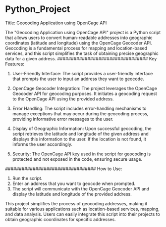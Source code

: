 # Python_Project
 
Title: Geocoding Application using OpenCage API

The "Geocoding Application using OpenCage API" project is a Python script that allows users to convert human-readable addresses into geographic coordinates (latitude and longitude) using the OpenCage Geocoder API. Geocoding is a fundamental process for mapping and location-based services, and this script simplifies the task of obtaining precise geographic data for a given address.
#################################
Key Features:
1. User-Friendly Interface: The script provides a user-friendly interface that prompts the user to input an address they want to geocode.

2. OpenCage Geocoder Integration: The project leverages the OpenCage Geocoder API for geocoding purposes. It initiates a geocoding request to the OpenCage API using the provided address.

3. Error Handling: The script includes error-handling mechanisms to manage exceptions that may occur during the geocoding process, providing informative error messages to the user.

4. Display of Geographic Information: Upon successful geocoding, the script retrieves the latitude and longitude of the given address and displays this information to the user. If the location is not found, it informs the user accordingly.

5. Security: The OpenCage API key used in the script for geocoding is protected and not exposed in the code, ensuring secure usage.

#################################
How to Use:
1. Run the script.
2. Enter an address that you want to geocode when prompted.
3. The script will communicate with the OpenCage Geocoder API and display the latitude and longitude of the provided address.

This project simplifies the process of geocoding addresses, making it suitable for various applications such as location-based services, mapping, and data analysis. Users can easily integrate this script into their projects to obtain geographic coordinates for specific addresses.
